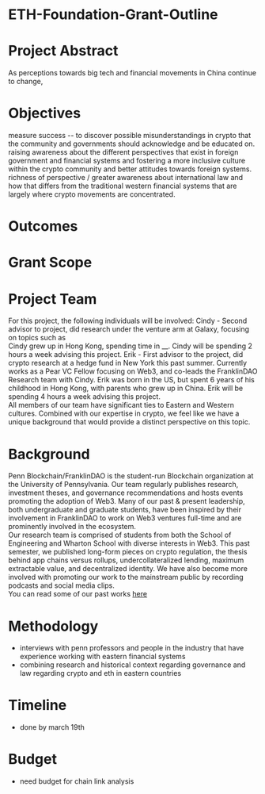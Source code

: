 # ETH-Foundation-Grant-Outline



# Project Abstract
As perceptions towards big tech and financial movements in China continue to change, 

# Objectives
measure success -- to discover possible misunderstandings in crypto that the community and governments should acknowledge and be educated on. raising awareness about the different perspectives that exist in foreign government and financial systems and fostering a more inclusive culture within the crypto community and better attitudes towards foreign systems. richness of perspective / greater awareness about international law and how that differs from the traditional western financial systems that are largely where crypto movements are concentrated. 


# Outcomes

# Grant Scope

# Project Team

For this project, the following individuals will be involved:
Cindy - Second advisor to project, did research under the venture arm at Galaxy, focusing on topics such as   
Cindy grew up in Hong Kong, spending time in __. Cindy will be spending 2 hours a week advising this project. 
Erik - First advisor to the project, did crypto research at a hedge fund in New York this past summer. Currently works as a Pear VC Fellow focusing on Web3, and co-leads the FranklinDAO Research team with Cindy. Erik was born in the US, but spent 6 years of his childhood in Hong Kong, with parents who grew up in China. Erik will be spending 4 hours a week advising this project.   
All members of our team have significant ties to Eastern and Western cultures. Combined with our expertise in crypto, we feel like we have a unique background that would provide a distinct perspective on this topic. 

# Background
Penn Blockchain/FranklinDAO is the student-run Blockchain organization at the University of Pennsylvania. Our team regularly publishes research, investment theses, and governance recommendations and hosts events promoting the adoption of Web3. Many of our past & present leadership, both undergraduate and graduate students, have been inspired by their involvement in FranklinDAO to work on Web3 ventures full-time and are prominently involved in the ecosystem.   
Our research team is comprised of students from both the School of Engineering and Wharton School with diverse interests in Web3. This past semester, we published long-form pieces on crypto regulation, the thesis behind app chains versus rollups, undercollateralized lending, maximum extractable value, and decentralized identity. We have also become more involved with promoting our work to the mainstream public by recording podcasts and social media clips.  
You can read some of our past works [here](franklindao.substack.com)

# Methodology
- interviews with penn professors and people in the industry that have experience working with eastern financial systems
- combining research and historical context regarding governance and law regarding crypto and eth in eastern countries

# Timeline
- done by march 19th

# Budget
- need budget for chain link analysis
